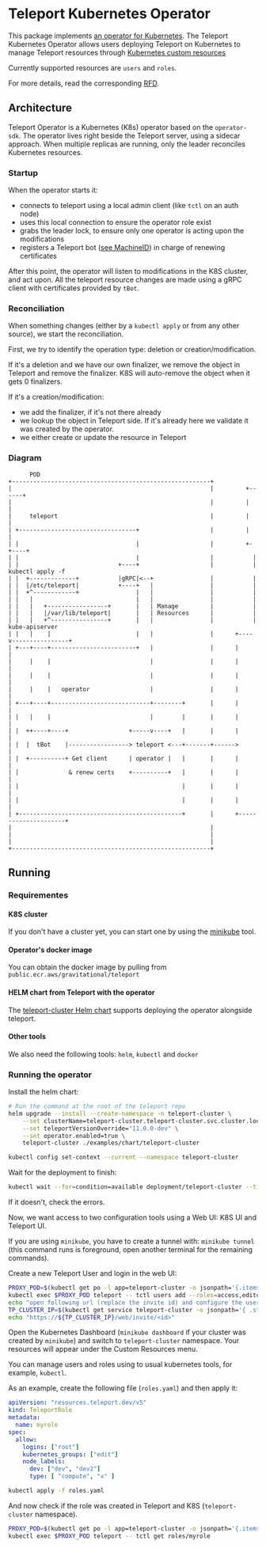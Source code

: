 # Teleport Kubernetes Operator

This package implements [an operator for Kubernetes](https://kubernetes.io/docs/concepts/extend-kubernetes/operator/).
The Teleport Kubernetes Operator allows users deploying Teleport on Kubernetes to manage Teleport resources through
[Kubernetes custom resources](https://kubernetes.io/docs/concepts/extend-kubernetes/api-extension/custom-resources/)

Currently supported resources are `users` and `roles`.

For more details, read the corresponding [RFD](https://github.com/gravitational/teleport-plugins/blob/master/rfd/0001-kubernetes-manager.md).

## Architecture
Teleport Operator is a Kubernetes (K8s) operator based on the `operator-sdk`.
The operator lives right beside the Teleport server, using a sidecar approach.
When multiple replicas are running, only the leader reconciles Kubernetes resources.

### Startup
When the operator starts it:
- connects to teleport using a local admin client (like `tctl` on an auth node)
- uses this local connection to ensure the operator role exist
- grabs the leader lock, to ensure only one operator is acting upon the modifications
- registers a Teleport bot ([see MachineID](https://goteleport.com/docs/machine-id/introduction/)) in charge of renewing certificates

After this point, the operator will listen to modifications in the K8S cluster, and act upon.
All the teleport resource changes are made using a gRPC client with certificates provided by `tBot`.

### Reconciliation
When something changes (either by a `kubectl apply` or from any other source), we start the reconciliation.

First, we try to identify the operation type: deletion or creation/modification.

If it's a deletion and we have our own finalizer, we remove the object in Teleport and remove the finalizer.
K8S will auto-remove the object when it gets 0 finalizers.

If it's a creation/modification:
- we add the finalizer, if it's not there already
- we lookup the object in Teleport side. If it's already here we validate it was created by the operator.
- we either create or update the resource in Teleport

### Diagram
```asciiflow
      POD
+--------------------------------------------------------+
|                                                        |         +------+
|                                                        |         |      |
|     teleport                                           |         |      |
| +---------------------------------+                    |         |      |
| |                                 |                    |         +-+----+
| |                                 |                    |           |
| |                            +----+                    |           | kubectl apply -f
| |  +-------------+           |gRPC|<--+                |           |
| |  |/etc/teleport|           +----+   |                |           |
| |  +^------------+                |   |                |           |
| |   |                             |   |                |           |
| |   |   +-----------------+       |   | Manage         |           |
| |   |   |/var/lib/teleport|       |   | Resources      |           |
| |   |   +^----------------+       |   |                |           |  kube-apiserver
| |   |    |                        |   |                |      +----v----------------+
| +---+----+------------------------+   |                |      |                     |
|     |    |                            |                |      |                     |
|     |    |                            |                |      |                     |
|     |    |   operator                 |                |      |                     |
| +---+----+----------------------------+--------+       |      |                     |
| |   |    |                            |        |       |      |                     |
| |  ++----+----+                 +-----v----+   |       |      |                     |
| |  |  tBot    |-----------------> teleport <---+-------+------>                     |
| |  +----------+ Get client      | operator |   |       |      |                     |
| |              & renew certs    +----------+   |       |      |                     |
| |                                              |       |      |                     |
| |                                              |       |      |                     |
| +----------------------------------------------+       |      +---------------------+
|                                                        |
|                                                        |
|                                                        |
+--------------------------------------------------------+
```

## Running

### Requirementes

#### K8S cluster
If you don't have a cluster yet, you can start one by using the [minikube](https://minikube.sigs.k8s.io/docs/start/) tool.

#### Operator's docker image
You can obtain the docker image by pulling from `public.ecr.aws/gravitational/teleport`

#### HELM chart from Teleport with the operator
The [teleport-cluster Helm chart](../examples/chart/teleport-cluster) supports deploying the operator alongside teleport.

#### Other tools
We also need the following tools: `helm`, `kubectl` and `docker`

### Running the operator

Install the helm chart:
```bash
# Run the command at the root of the teleport repo
helm upgrade --install --create-namespace -n teleport-cluster \
	--set clusterName=teleport-cluster.teleport-cluster.svc.cluster.local \
	--set teleportVersionOverride="11.0.0-dev" \
	--set operator.enabled=true \
	teleport-cluster ./examples/chart/teleport-cluster

kubectl config set-context --current --namespace teleport-cluster
```

Wait for the deployment to finish:
```bash
kubectl wait --for=condition=available deployment/teleport-cluster --timeout=2m
```

If it doesn't, check the errors.

Now, we want access to two configuration tools using a Web UI: K8S UI and Teleport UI.

If you are using `minikube`, you have to create a tunnel with: `minikube tunnel` (this command runs is foreground, open another terminal for the remaining commands).

Create a new Teleport User and login in the web UI:
```bash
PROXY_POD=$(kubectl get po -l app=teleport-cluster -o jsonpath='{.items[0].metadata.name}')
kubectl exec $PROXY_POD teleport -- tctl users add --roles=access,editor teleoperator
echo "open following url (replace the invite id) and configure the user"
TP_CLUSTER_IP=$(kubectl get service teleport-cluster -o jsonpath='{ .status.loadBalancer.ingress[0].ip }')
echo "https://${TP_CLUSTER_IP}/web/invite/<id>"
```

Open the Kubernetes Dashboard (`minikube dashboard` if your cluster was created by `minikube`) and switch to `teleport-cluster` namespace.
Your resources will appear under the Custom Resources menu.

You can manage users and roles using to usual kubernetes tools, for example, `kubectl`.

As an example, create the following file (`roles.yaml`) and then apply it:
```yaml
apiVersion: "resources.teleport.dev/v5"
kind: TeleportRole
metadata:
  name: myrole
spec:
  allow:
    logins: ["root"]
    kubernetes_groups: ["edit"]
    node_labels:
      dev: ["dev", "dev2"]
      type: [ "compute", "x" ]
```

```bash
kubectl apply -f roles.yaml
```

And now check if the role was created in Teleport and K8S (`teleport-cluster` namespace).
```bash
PROXY_POD=$(kubectl get po -l app=teleport-cluster -o jsonpath='{.items[0].metadata.name}')
kubectl exec $PROXY_POD teleport -- tctl get roles/myrole
```
